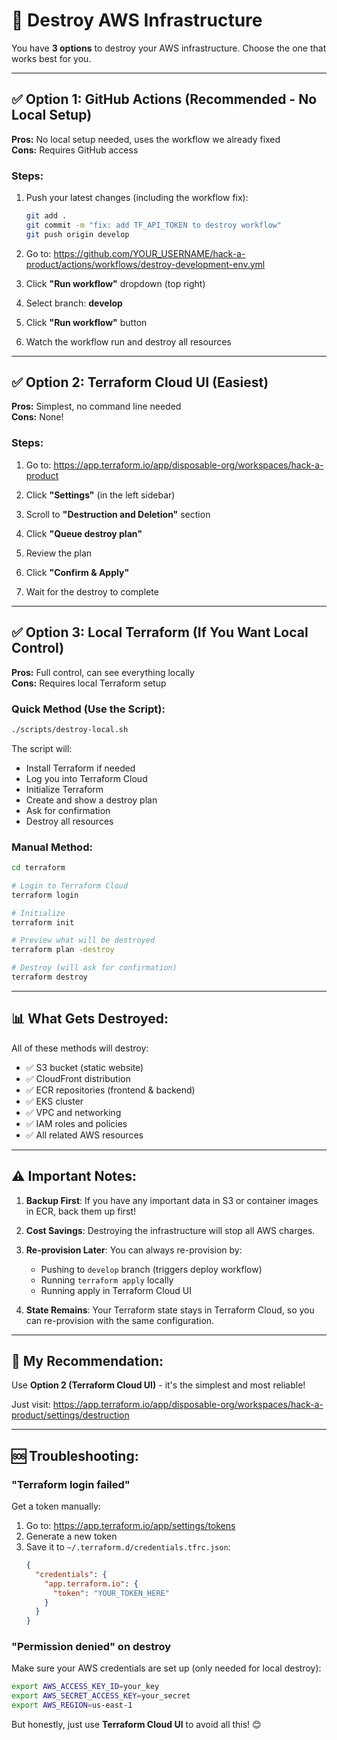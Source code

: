 # 🧹 Destroy AWS Infrastructure

You have **3 options** to destroy your AWS infrastructure. Choose the one that works best for you.

---

## ✅ **Option 1: GitHub Actions (Recommended - No Local Setup)**

**Pros:** No local setup needed, uses the workflow we already fixed  
**Cons:** Requires GitHub access

### Steps:
1. Push your latest changes (including the workflow fix):
   ```bash
   git add .
   git commit -m "fix: add TF_API_TOKEN to destroy workflow"
   git push origin develop
   ```

2. Go to: https://github.com/YOUR_USERNAME/hack-a-product/actions/workflows/destroy-development-env.yml

3. Click **"Run workflow"** dropdown (top right)

4. Select branch: **develop**

5. Click **"Run workflow"** button

6. Watch the workflow run and destroy all resources

---

## ✅ **Option 2: Terraform Cloud UI (Easiest)**

**Pros:** Simplest, no command line needed  
**Cons:** None!

### Steps:
1. Go to: https://app.terraform.io/app/disposable-org/workspaces/hack-a-product

2. Click **"Settings"** (in the left sidebar)

3. Scroll to **"Destruction and Deletion"** section

4. Click **"Queue destroy plan"**

5. Review the plan

6. Click **"Confirm & Apply"**

7. Wait for the destroy to complete

---

## ✅ **Option 3: Local Terraform (If You Want Local Control)**

**Pros:** Full control, can see everything locally  
**Cons:** Requires local Terraform setup

### Quick Method (Use the Script):
```bash
./scripts/destroy-local.sh
```

The script will:
- Install Terraform if needed
- Log you into Terraform Cloud
- Initialize Terraform
- Create and show a destroy plan
- Ask for confirmation
- Destroy all resources

### Manual Method:
```bash
cd terraform

# Login to Terraform Cloud
terraform login

# Initialize
terraform init

# Preview what will be destroyed
terraform plan -destroy

# Destroy (will ask for confirmation)
terraform destroy
```

---

## 📊 **What Gets Destroyed:**

All of these methods will destroy:
- ✅ S3 bucket (static website)
- ✅ CloudFront distribution
- ✅ ECR repositories (frontend & backend)
- ✅ EKS cluster
- ✅ VPC and networking
- ✅ IAM roles and policies
- ✅ All related AWS resources

---

## ⚠️ **Important Notes:**

1. **Backup First**: If you have any important data in S3 or container images in ECR, back them up first!

2. **Cost Savings**: Destroying the infrastructure will stop all AWS charges.

3. **Re-provision Later**: You can always re-provision by:
   - Pushing to `develop` branch (triggers deploy workflow)
   - Running `terraform apply` locally
   - Running apply in Terraform Cloud UI

4. **State Remains**: Your Terraform state stays in Terraform Cloud, so you can re-provision with the same configuration.

---

## 🎯 **My Recommendation:**

Use **Option 2 (Terraform Cloud UI)** - it's the simplest and most reliable!

Just visit: https://app.terraform.io/app/disposable-org/workspaces/hack-a-product/settings/destruction

---

## 🆘 **Troubleshooting:**

### "Terraform login failed"
Get a token manually:
1. Go to: https://app.terraform.io/app/settings/tokens
2. Generate a new token
3. Save it to `~/.terraform.d/credentials.tfrc.json`:
   ```json
   {
     "credentials": {
       "app.terraform.io": {
         "token": "YOUR_TOKEN_HERE"
       }
     }
   }
   ```

### "Permission denied" on destroy
Make sure your AWS credentials are set up (only needed for local destroy):
```bash
export AWS_ACCESS_KEY_ID=your_key
export AWS_SECRET_ACCESS_KEY=your_secret
export AWS_REGION=us-east-1
```

But honestly, just use **Terraform Cloud UI** to avoid all this! 😊

